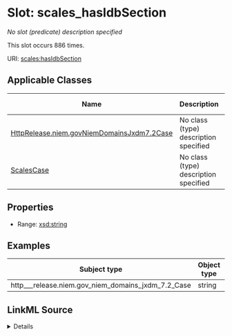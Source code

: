 

# Slot: scales_hasIdbSection


_No slot (predicate) description specified_






This slot occurs 886 times.


URI: [scales:hasIdbSection](http://schemas.scales-okn.org/rdf/scales#hasIdbSection)



<!-- no inheritance hierarchy -->





## Applicable Classes

| Name | Description | Modifies Slot |
| --- | --- | --- |
| [HttpRelease.niem.govNiemDomainsJxdm7.2Case](../classes/HttpRelease.niem.govNiemDomainsJxdm7.2Case.md) | No class (type) description specified |  yes  |
| [ScalesCase](../classes/ScalesCase.md) | No class (type) description specified |  no  |







## Properties

* Range: [xsd:string](http://www.w3.org/2001/XMLSchema#string)






## Examples

| Subject type | Object type | Example subject | Example object | Occurrences |
| --- | --- | --- | --- | --- |
| http___release.niem.gov_niem_domains_jxdm_7.2_Case | string | scales:CivilCase | * | 886 |




## LinkML Source

<details>

```yaml
name: scales_hasIdbSection
annotations:
  count:
    tag: count
    value: 886
description: No slot (predicate) description specified
examples:
- object:
    example_object: '*'
    example_object_type: string
    example_predicate: scales:hasIdbSection
    example_subject: scales:CivilCase
    example_subject_type: http___release.niem.gov_niem_domains_jxdm_7.2_Case
from_schema: scales-kg
rank: 1000
slot_uri: scales:hasIdbSection
alias: scales_hasIdbSection
domain_of:
- http___release.niem.gov_niem_domains_jxdm_7.2_Case
- scales_Case
range: string

```
</details>